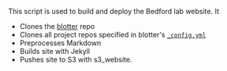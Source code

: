 This script is used to build and deploy the Bedford lab website. It

* Clones the [blotter](https://github.com/blab/blotter) repo
* Clones all project repos specified in blotter's [`_config.yml`](https://github.com/blab/blotter/blob/master/_config.yml)
* Preprocesses Markdown
* Builds site with Jekyll
* Pushes site to S3 with s3_website.
